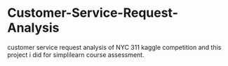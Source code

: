 # Customer-Service-Request-Analysis
customer service request analysis of NYC 311 kaggle competition and this project i did for simplilearn course assessment. 

